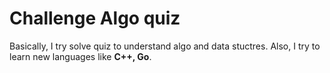 # Challenge Algo quiz
Basically, I try solve quiz to understand algo and data stuctres. Also, I try to learn new languages like **C++, Go**.
